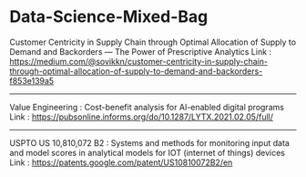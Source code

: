 # Data-Science-Mixed-Bag




Customer Centricity in Supply Chain through Optimal Allocation of Supply to Demand and Backorders — The Power of Prescriptive Analytics
Link : https://medium.com/@sovikkn/customer-centricity-in-supply-chain-through-optimal-allocation-of-supply-to-demand-and-backorders-f853e139a5

------------------------------------------------------------------------------------------------------------------------------------------------------------

Value Engineering : Cost-benefit analysis for AI-enabled digital programs
Link : https://pubsonline.informs.org/do/10.1287/LYTX.2021.02.05/full/

------------------------------------------------------------------------------------------------------------------------------------------------------------

USPTO US 10,810,072 B2 : Systems and methods for monitoring input data and model scores in analytical models for IOT (internet of things) devices
Link : https://patents.google.com/patent/US10810072B2/en




